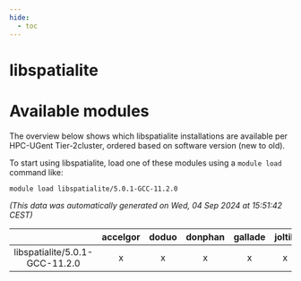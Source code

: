 ```yaml
---
hide:
  - toc
---
```


libspatialite
=============

# Available modules


The overview below shows which libspatialite installations are available per HPC-UGent Tier-2cluster, ordered based on software version (new to old).

To start using libspatialite, load one of these modules using a `module load` command like:

```shell
module load libspatialite/5.0.1-GCC-11.2.0
```

*(This data was automatically generated on Wed, 04 Sep 2024 at 15:51:42 CEST)*  

| |accelgor|doduo|donphan|gallade|joltik|shinx|skitty|
| :---: | :---: | :---: | :---: | :---: | :---: | :---: | :---: |
|libspatialite/5.0.1-GCC-11.2.0|x|x|x|x|x|-|x|
